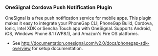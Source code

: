 ### OneSignal Cordova Push Notification Plugin


OneSignal is a free push notification service for mobile apps. This plugin makes it easy to integrate your PhoneGap CLI, PhoneGap Build, Cordova, Ionic, Intel XDK or Sencha Touch app with OneSignal. Supports Android, iOS, Windows Phone 8.1 (WP8.1), and Amazon's Fire OS platforms.

- See http://documentation.onesignal.com/v2.0/docs/phonegap-sdk-overview for setup documentation.
